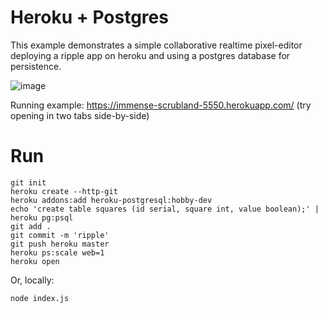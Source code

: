 # Heroku + Postgres

This example demonstrates a simple collaborative realtime pixel-editor deploying a ripple app on heroku and using a postgres database for persistence.

![image](https://cloud.githubusercontent.com/assets/2184177/5291842/64475b6a-7b50-11e4-91f0-3eabf3f05922.png)

Running example: https://immense-scrubland-5550.herokuapp.com/ (try opening in two tabs side-by-side)

# Run

```
git init
heroku create --http-git
heroku addons:add heroku-postgresql:hobby-dev
echo 'create table squares (id serial, square int, value boolean);' | heroku pg:psql 
git add .
git commit -m 'ripple'
git push heroku master
heroku ps:scale web=1
heroku open
```

Or, locally:

```
node index.js
```
